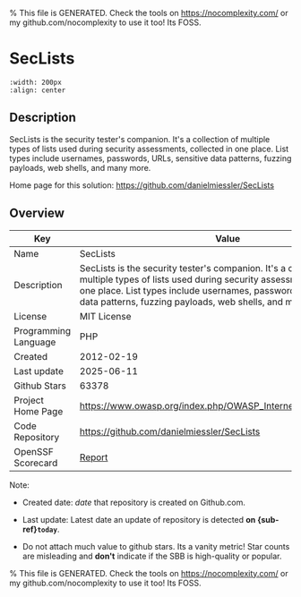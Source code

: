 
% This file is GENERATED. Check the tools on https://nocomplexity.com/ or my github.com/nocomplexity to use it too! Its FOSS. 

# SecLists


```{image} https://github.com/danielmiessler/SecLists/raw/master/SecLists.png 
:width: 200px 
:align: center 
```

## Description 

SecLists is the security tester's companion. It's a collection of multiple types of lists used during security assessments, collected in one place. List types include usernames, passwords, URLs, sensitive data patterns, fuzzing payloads, web shells, and many more. 

Home page for this solution: https://github.com/danielmiessler/SecLists 

## Overview 

| Key | Value |
| --- | --- |
| Name | SecLists |
| Description | SecLists is the security tester's companion. It's a collection of multiple types of lists used during security assessments, collected in one place. List types include usernames, passwords, URLs, sensitive data patterns, fuzzing payloads, web shells, and many more. |
| License | MIT License |
| Programming Language | PHP |
| Created | 2012-02-19 |
| Last update | 2025-06-11 |
| Github Stars | 63378 |
| Project Home Page | https://www.owasp.org/index.php/OWASP_Internet_of_Things_Project |
| Code Repository | https://github.com/danielmiessler/SecLists |
| OpenSSF Scorecard | [Report](https://securityscorecards.dev/viewer/?uri=github.com/danielmiessler/SecLists) |

Note:
 - Created date: *date* that repository is created on Github.com. 

- Last update: Latest date an update of repository is detected **on {sub-ref}`today`**. 

- Do not attach much value to github stars. Its a vanity metric! Star counts are misleading and 
**don't** indicate if the SBB is high-quality or popular.

% This file is GENERATED. Check the tools on https://nocomplexity.com/ or my github.com/nocomplexity to use it too! Its FOSS. 


